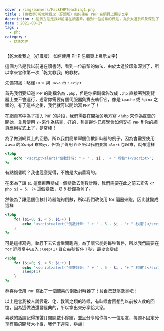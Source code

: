 ```yaml
---
cover : /img/banners/FackPHPTeaching1.png
title : (偽教學)乾太教我之（好讀版）如何使用 PHP 在網頁上顯示文字
description : 這個方法是我以前還在讀書時，看到一位前輩的做法，由於太過於印象深刻了，所以拿來當作第一次「乾太教我」的教材。
date : 2021-08-29
tags :
  - php
category :
  - 技術文件
---
```


【乾太教我之（好讀版）
如何使用 PHP 在網頁上顯示文字】

這個方法是我以前還在讀書時，看到一位前輩的做法，由於太過於印象深刻了，所以拿來當作第一次「乾太教我」的教材。

先備知識：略懂 `HTML` 與 `Java 的 Script`

首先我們要知道 `PHP` 的副檔名為 `.php`，但是你把副檔名改成 `.php` 直接丟到瀏覽器上並不會運行，通常你需要有個伺服器負責去執行它，像是 `Apache` 或 `Nginx` 之類的，有了這些之後，我們就可以開始寫 `PHP` 了！

在網頁當中為了插入 `PHP` 的片段，我們需要在開始的地方寫 `<?php` 來作為宣告的開始，並且使用 `?>` 來作為結束，好的，到這邊你已經學會如何安插 `PHP` 到你的網頁應用程式上了，非常棒！

為了做到網頁上的互動，所以我們簡單舉個倒數計時器的例子，因為會需要使用 Java 的 Script 來顯示，但為了善用 `PHP` 所以我們要將 `alert` 包起來，就像這樣
```php
<?php
    echo '<script>alert("倒數計時: " + ' . $i . '+ " 秒鐘")</script>';
?>
```
有點複雜嗎？我也這麼覺得，不愧是大前輩寫的。

在來為了讓 `$i` 這個東西變成一個變數去倒數計時，我們需要在此之前去宣告 `<?php $i = 5; ?>` 這個變數，以 5 秒鐘為例子。

然後為了讓這個倒數計時器能夠倒數，所以我們改使用 for 迴圈來跑，因此就變成這樣
```php
<?php
    for ($i=0; $i < 5; $i++) {
        echo '<script>alert("倒數計時: " + ' . 5 - $i . '+ " 秒鐘")</script>';
    }
?>
```

可是這樣寫完，執行下去它會瞬間跑完，為了讓它能夠每秒暫停，所以我們需要在 `for` 迴圈當中加入 `sleep(1)` 讓它每秒暫停 1 秒，最後會變成
```php
<?php
    for ($i=0; $i < 5; $i++) {
        echo '<script>alert("倒數計時: " + ' . 5 - $i . '+ " 秒鐘")</script>';
        sleep(1);
    }
?>
```

恭喜你使用 `PHP` 寫出了一個簡易的倒數計時器了！給自己鼓掌鼓掌吧！

以上是當我被人說很電、佬、教嗎之類的時候，有時候會回想到以前被人教的回憶，因為這做法還蠻經典的，所以拿出來分享給大家。

喜歡的話請記得按讚訂閱開啟小鈴鐺，並且分享給你每～一位朋友，每週不固定分享有趣的開發大小事，我們下週見，掰逼！
